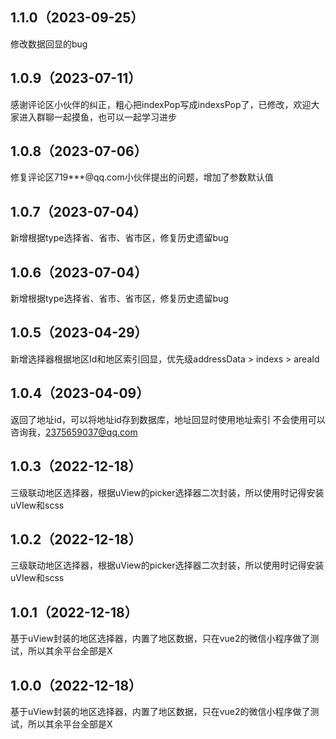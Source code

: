 ## 1.1.0（2023-09-25）
修改数据回显的bug
## 1.0.9（2023-07-11）
感谢评论区小伙伴的纠正，粗心把indexPop写成indexsPop了，已修改，欢迎大家进入群聊一起摸鱼，也可以一起学习进步
## 1.0.8（2023-07-06）
修复评论区719***@qq.com小伙伴提出的问题，增加了参数默认值
## 1.0.7（2023-07-04）
新增根据type选择省、省市、省市区，修复历史遗留bug
## 1.0.6（2023-07-04）
新增根据type选择省、省市、省市区，修复历史遗留bug
## 1.0.5（2023-04-29）
新增选择器根据地区Id和地区索引回显，优先级addressData > indexs > areaId
## 1.0.4（2023-04-09）
返回了地址id，可以将地址id存到数据库，地址回显时使用地址索引
不会使用可以咨询我，2375659037@qq.com
## 1.0.3（2022-12-18）
三级联动地区选择器，根据uView的picker选择器二次封装，所以使用时记得安装uVIew和scss
## 1.0.2（2022-12-18）
三级联动地区选择器，根据uView的picker选择器二次封装，所以使用时记得安装uVIew和scss
## 1.0.1（2022-12-18）
基于uView封装的地区选择器，内置了地区数据，只在vue2的微信小程序做了测试，所以其余平台全部是X
## 1.0.0（2022-12-18）
基于uView封装的地区选择器，内置了地区数据，只在vue2的微信小程序做了测试，所以其余平台全部是X
